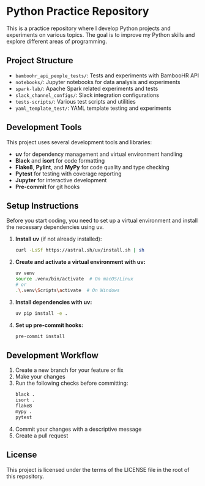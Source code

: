 # Python Practice Repository

This is a practice repository where I develop Python projects and experiments on various topics. The goal is to improve my Python skills and explore different areas of programming.

## Project Structure

- `bamboohr_api_people_tests/`: Tests and experiments with BambooHR API
- `notebooks/`: Jupyter notebooks for data analysis and experiments
- `spark-lab/`: Apache Spark related experiments and tests
- `slack_channel_configs/`: Slack integration configurations
- `tests-scripts/`: Various test scripts and utilities
- `yaml_template_test/`: YAML template testing and experiments

## Development Tools

This project uses several development tools and libraries:

- **uv** for dependency management and virtual environment handling
- **Black** and **isort** for code formatting
- **Flake8**, **Pylint**, and **MyPy** for code quality and type checking
- **Pytest** for testing with coverage reporting
- **Jupyter** for interactive development
- **Pre-commit** for git hooks

## Setup Instructions

Before you start coding, you need to set up a virtual environment and install the necessary dependencies using uv.

1. **Install uv** (if not already installed):
    ```bash
    curl -LsSf https://astral.sh/uv/install.sh | sh
    ```

2. **Create and activate a virtual environment with uv:**
    ```bash
    uv venv
    source .venv/bin/activate  # On macOS/Linux
    # or
    .\.venv\Scripts\activate  # On Windows
    ```

3. **Install dependencies with uv:**
    ```bash
    uv pip install -e .
    ```

4. **Set up pre-commit hooks:**
    ```bash
    pre-commit install
    ```

## Development Workflow

1. Create a new branch for your feature or fix
2. Make your changes
3. Run the following checks before committing:
   ```bash
   black .
   isort .
   flake8
   mypy .
   pytest
   ```
4. Commit your changes with a descriptive message
5. Create a pull request

## License

This project is licensed under the terms of the LICENSE file in the root of this repository.